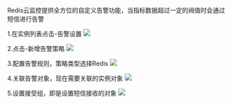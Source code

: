 Redis云监控提供全方位的自定义告警功能，当指标数据超过一定的阀值时会通过短信进行告警

1.在实例列表点击-告警设置
![](https://mc.qcloudimg.com/static/img/82d3ff2cd0bec92fee235936aabe935b/gaojing.png)

2.点击-新增告警策略
![](https://mc.qcloudimg.com/static/img/d313f290eb4bab034161ab42f57fce21/xinzgaojingcelue.png)

3.配置告警规则，策略类型选择Redis
![](https://mc.qcloudimg.com/static/img/b1cea9d4feb9e2d26f7f4764cb14de7f/peizhigaojguiz.png)

4.关联告警对象，现在需要关联的实例对象
![](https://mc.qcloudimg.com/static/img/32b3b5e7bec0ece2a569701ad90fb228/duixiang.png)

5.设置接受组，即是设置短信接收的对象
![](https://mc.qcloudimg.com/static/img/230d557a4bb20ef3d058df0535566da7/jieshouzu.png)
